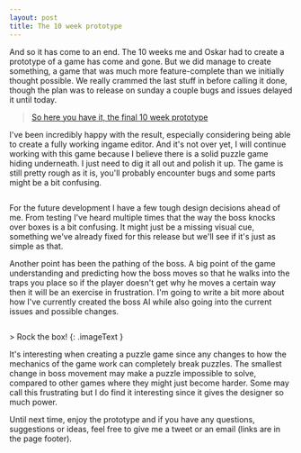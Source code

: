 ```yaml
---
layout: post
title: The 10 week prototype
---
```


And so it has come to an end. The 10 weeks me and Oskar had to create a prototype of a game has come and gone. But we did manage to create something, a game that was much more feature-complete than we initially thought possible. We really crammed the last stuff in before calling it done, though the plan was to release on sunday a couple bugs and issues delayed it until today.

> [So here you have it, the final 10 week prototype](https://dl.dropboxusercontent.com/u/107494599/AMazeBoss/BuildWeb/index.html)

I've been incredibly happy with the result, especially considering being able to create a fully working ingame editor. And it's not over yet, I will continue working with this game because I believe there is a solid puzzle game hiding underneath. I just need to dig it all out and polish it up. The game is still pretty rough as it is, you'll probably encounter bugs and some parts might be a bit confusing.

<p class="gfycontainer"><img class="gfyitem" data-id="NeglectedPhonyEnglishpointer" /></p>

For the future development I have a few tough design decisions ahead of me. From testing I've heard multiple times that the way the boss knocks over boxes is a bit confusing. It might just be a missing visual cue, something we've already fixed for this release but we'll see if it's just as simple as that.

Another point has been the pathing of the boss. A big point of the game understanding and predicting how the boss moves so that he walks into the traps you place so if the player doesn't get why he moves a certain way then it will be an exercise in frustration. I'm going to write a bit more about how I've currently created the boss AI while also going into the current issues and possible changes.

<p class="gfycontainer"><img class="gfyitem" data-id="PracticalSharpEthiopianwolf" /></p>
> Rock the box!
{: .imageText }

It's interesting when creating a puzzle game since any changes to how the mechanics of the game work can completely break puzzles. The smallest change in boss movement may make a puzzle impossible to solve, compared to other games where they might just become harder. Some may call this frustrating but I do find it interesting since it gives the designer so much power.

Until next time, enjoy the prototype and if you have any questions, suggestions or ideas, feel free to give me a tweet or an email (links are in the page footer).